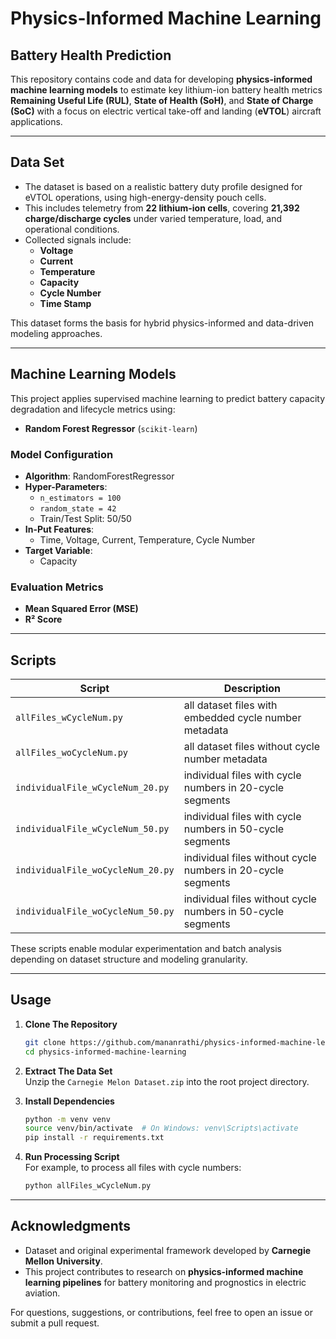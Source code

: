 # Physics-Informed Machine Learning  
## Battery Health Prediction

This repository contains code and data for developing **physics-informed machine learning models** to estimate key lithium-ion battery health metrics **Remaining Useful Life (RUL)**, **State of Health (SoH)**, and **State of Charge (SoC)** with a focus on electric vertical take-off and landing (**eVTOL**) aircraft applications.

---

## Data Set

- The dataset is based on a realistic battery duty profile designed for eVTOL operations, using high-energy-density pouch cells.
- This includes telemetry from **22 lithium-ion cells**, covering **21,392 charge/discharge cycles** under varied temperature, load, and operational conditions.
- Collected signals include:
  - **Voltage**
  - **Current**
  - **Temperature**
  - **Capacity**
  - **Cycle Number**
  - **Time Stamp**

This dataset forms the basis for hybrid physics-informed and data-driven modeling approaches.

---

## Machine Learning Models

This project applies supervised machine learning to predict battery capacity degradation and lifecycle metrics using:

- **Random Forest Regressor** (`scikit-learn`)
  
### Model Configuration
- **Algorithm**: RandomForestRegressor  
- **Hyper-Parameters**:
  - `n_estimators = 100`
  - `random_state = 42`
  - Train/Test Split: 50/50  
- **In-Put Features**: 
  - Time, Voltage, Current, Temperature, Cycle Number  
- **Target Variable**: 
  - Capacity

### Evaluation Metrics
- **Mean Squared Error (MSE)**
- **R² Score**

---

## Scripts

| Script                          | Description                                                             |
|----------------------------------|-------------------------------------------------------------------------|
| `allFiles_wCycleNum.py`         | all dataset files with embedded cycle number metadata         |
| `allFiles_woCycleNum.py`        | all dataset files without cycle number metadata               |
| `individualFile_wCycleNum_20.py`| individual files with cycle numbers in 20-cycle segments      |
| `individualFile_wCycleNum_50.py`| individual files with cycle numbers in 50-cycle segments      |
| `individualFile_woCycleNum_20.py`| individual files without cycle numbers in 20-cycle segments   |
| `individualFile_woCycleNum_50.py`| individual files without cycle numbers in 50-cycle segments   |

These scripts enable modular experimentation and batch analysis depending on dataset structure and modeling granularity.

---

## Usage

1. **Clone The Repository**
    ```bash
    git clone https://github.com/mananrathi/physics-informed-machine-learning.git
    cd physics-informed-machine-learning
    ```

2. **Extract The Data Set**  
   Unzip the `Carnegie Melon Dataset.zip` into the root project directory.

3. **Install Dependencies**
    ```bash
    python -m venv venv
    source venv/bin/activate  # On Windows: venv\Scripts\activate
    pip install -r requirements.txt
    ```

4. **Run Processing Script**  
   For example, to process all files with cycle numbers:
    ```bash
    python allFiles_wCycleNum.py
    ```

---

## Acknowledgments

- Dataset and original experimental framework developed by **Carnegie Mellon University**.
- This project contributes to research on **physics-informed machine learning pipelines** for battery monitoring and prognostics in electric aviation.

For questions, suggestions, or contributions, feel free to open an issue or submit a pull request.
